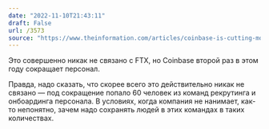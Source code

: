```yaml
---
date: "2022-11-10T21:43:11"
draft: False
url: /3573
source: "https://www.theinformation.com/articles/coinbase-is-cutting-more-jobs?rc=ukjmk2"
---
```


Это совершенно никак не связано с FTX, но Coinbase второй раз в этом году сокращает персонал.

Правда, надо сказать, что скорее всего это действительно никак не связано — под сокращение попало 60 человек из команд рекрутинга и онбоардинга персонала. В условиях, когда компания не нанимает, как-то непонятно, зачем надо сохранять людей в этих командах в таких количествах.

